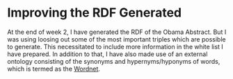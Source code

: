 # Improving the RDF Generated

At the end of week 2, I have generated the RDF of the Obama Abstract. But I was using loosing out some of the most important triples which are possible to generate. This necessitated to include more information in the white list I have prepared. In addition to that, I have also made use of an external ontology consisting of the synonyms and hypernyms/hyponyms of words, which is termed as the [Wordnet](https://wordnet.princeton.edu/).

